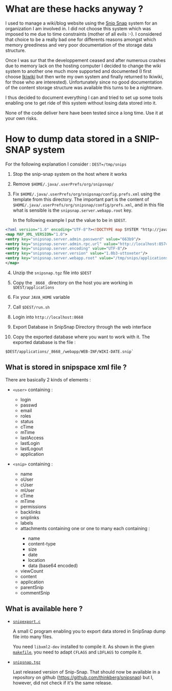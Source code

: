 What are these hacks anyway ?
=============================

I used to manage a wiki/blog website using the [Snip Snap][1] system
for an organization I am involved in. I did not choose this system
which was imposed to me due to time constraints (mother of all evils
:-). I considered that choice to be a really bad one for differents
reasons amongst which memory greediness and very poor documentation of
the storage data structure.

Once I was sur that the developpement ceased and after numerous
crashes due to memory lack on the hosting computer I decided to change
the wiki system to another one much more supported and documented (I
first choose [Ikiwiki][2] but then write my own system and finally
returned to Ikiwiki, for those who are interested). Unfortunately
since no good documentation of the content storage structure was
available this turns to be a nightmare.

I thus decided to document everything I can and tried to set up some
tools enabling one to get ride of this system without losing data
stored into it.

None of the code deliver here have been tested since a long time. Use
it at your own risks.

[1]: http://snipsnap.org/
[2]: http://ikiwiki.info


How to dump data stored in a SNIP-SNAP system
=============================================

For the following explanation I consider : `DEST=/tmp/snips`

1. Stop the snip-snap system on the host where it works

2. Remove `$HOME/.java/.userPrefs/org/snipsnap/`

3. Fix `$HOME/.java/.userPrefs/org/snipsnap/config.prefs.xml` using the
   template from this directory. The important part is the content of
   `$HOME/.java/.userPrefs/org/snipsnap/config/prefs.xml`, and in this file
   what is sensible is the `snipsnap.server.webapp.root` key.
   
   In the following example I put the value to be in `$DEST`.

```xml
<?xml version="1.0" encoding="UTF-8"?><!DOCTYPE map SYSTEM "http://java.sun.com/dtd/preferences.dtd">
<map MAP_XML_VERSION="1.0">
<entry key="snipsnap.server.admin.password" value="663b9"/>
<entry key="snipsnap.server.admin.rpc.url" value="http://localhost:8574"/>
<entry key="snipsnap.server.encoding" value="UTF-8"/>
<entry key="snipsnap.server.version" value="1.0b3-uttoxeter"/>
<entry key="snipsnap.server.webapp.root" value="/tmp/snips/applications"/>
</map>
```

4. Unzip the `snipsnap.tgz` file into `$DEST`

5. Copy the `_8668_` directory on the host you are working in `$DEST/applications`

6. Fix your `JAVA_HOME` variable

7. Call `$DEST/run.sh`

8. Login into `http://localhost:8668`

9. Export Database in SnipSnap Directory through the web interface

10. Copy the exported database where you want to work with it. The
    exported database is the file :
    
```
$DEST/applications/_8668_/webapp/WEB-INF/WIKI-DATE.snip`
```

What is stored in snipspace xml file ?
--------------------------------------

There are basically 2 kinds of elements :

* `<user>` containing :
  + login
  + passwd
  + email
  + roles
  + status
  + cTime
  + mTime
  + lastAccess
  + lastLogin
  + lastLogout
  + application

* `<snip>` containing :
  + name
  + oUser
  + cUser
  + mUser
  + cTime
  + mTime
  + permissions
  + backlinks
  + sniplinks
  + labels
  + attachments containing one <attachments/> or one to many
    <attachment> each containing :
    - name
    - content-type
    - size
    - date
    - location
    - data (base64 encoded)
  + viewCount
  + content
  + application
  + parentSnip
  + commentSnip

What is available here ?
------------------------

* [`snipexport.c`](snipexport.c)

  A small C program enabling you to export data stored in SnipSnap
  dump file into many files.

  You need `libxml2-dev` installed to compile it. As shown in the
  given [`makefile`](makefile), you need to adapt `CFLAGS` and
  `LDFLAGS` to compile it.

* [`snipsnap.tgz`](snipsnap.tgz)

  Last released version of Snip-Snap. That should now be available in a
  repository on github (https://github.com/thinkberg/snipsnap) but I, however,
  did not check if it's the same release.
